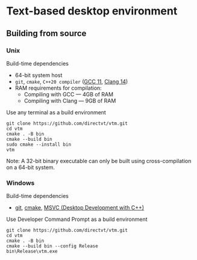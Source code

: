 # Text-based desktop environment

## Building from source

### Unix

Build-time dependencies
 - 64-bit system host
 - `git`, `cmake`,  `C++20 compiler` ([GCC 11](https://gcc.gnu.org/projects/cxx-status.html), [Clang 14](https://clang.llvm.org/cxx_status.html))
 - RAM requirements for compilation:
   - Compiling with GCC — 4GB of RAM
   - Compiling with Clang — 9GB of RAM

Use any terminal as a build environment
```
git clone https://github.com/directvt/vtm.git
cd vtm
cmake . -B bin
cmake --build bin
sudo cmake --install bin
vtm
```

Note: A 32-bit binary executable can only be built using cross-compilation on a 64-bit system.

### Windows

Build-time dependencies
 - [git](https://git-scm.com/download/win), [cmake](https://learn.microsoft.com/en-us/cpp/build/cmake-projects-in-visual-studio?view=msvc-170#installation), [MSVC (Desktop Development with C++)](https://visualstudio.microsoft.com/downloads/)

Use Developer Command Prompt as a build environment

```
git clone https://github.com/directvt/vtm.git
cd vtm
cmake . -B bin
cmake --build bin --config Release
bin\Release\vtm.exe
```